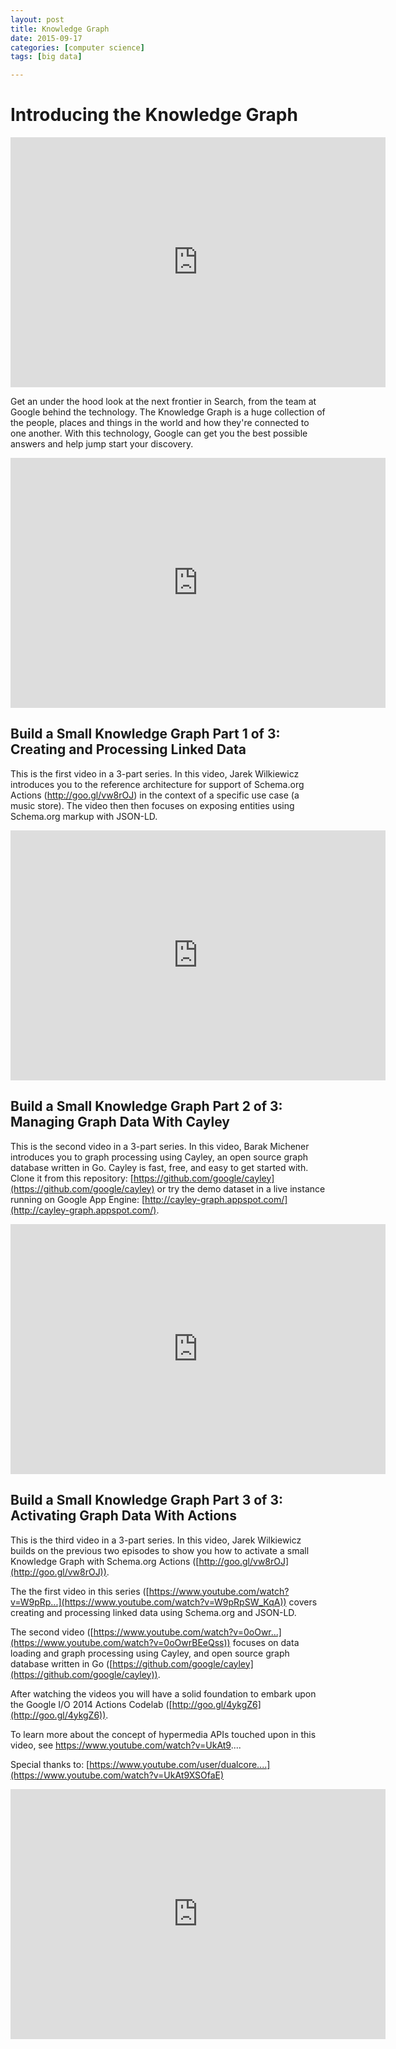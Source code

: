 ```yaml
---
layout: post
title: Knowledge Graph
date: 2015-09-17
categories: [computer science]
tags: [big data]

---
```



# Introducing the Knowledge Graph

<iframe width="600" height="400" src="https://www.youtube.com/embed/Ymo4knt44dA" frameborder="0" allowfullscreen></iframe>

Get an under the hood look at the next frontier in Search, from the team at Google behind the technology. The Knowledge Graph is a huge collection of the people, places and things in the world and how they're connected to one another. With this technology, Google can get you the best possible answers and help jump start your discovery.

<iframe width="600" height="400" src="https://www.youtube.com/embed/mmQl6VGvX-c?list=PLOU2XLYxmsII2vIhzAyW6eouf62ur2Z2q" frameborder="0" allowfullscreen></iframe>



## Build a Small Knowledge Graph Part 1 of 3: Creating and Processing Linked Data

This is the first video in a 3-part series. In this video, Jarek Wilkiewicz introduces you to the reference architecture for support of Schema.org Actions (http://goo.gl/vw8rOJ) in the context of a specific use case (a music store). The video then then focuses on exposing entities using Schema.org markup with JSON-LD. 

<iframe width="600" height="400" src="https://www.youtube.com/embed/W9pRpSW_KqA?list=PLOU2XLYxmsII2vIhzAyW6eouf62ur2Z2q" frameborder="0" allowfullscreen></iframe>

## Build a Small Knowledge Graph Part 2 of 3: Managing Graph Data With Cayley

This is the second video in a 3-part series. In this video, Barak Michener introduces you to graph processing using Cayley, an open source graph database written in Go. Cayley is fast, free, and easy to get started with. Clone it from this repository: [https://github.com/google/cayley](https://github.com/google/cayley) or try the demo dataset in a live instance running on Google App Engine: [http://cayley-graph.appspot.com/](http://cayley-graph.appspot.com/). 

<iframe width="600" height="400" src="https://www.youtube.com/embed/0oOwrBEeQss?list=PLOU2XLYxmsII2vIhzAyW6eouf62ur2Z2q" frameborder="0" allowfullscreen></iframe>

## Build a Small Knowledge Graph Part 3 of 3: Activating Graph Data With Actions

This is the third video in a 3-part series. In this video, Jarek Wilkiewicz builds on the previous two episodes to show you how to activate a small Knowledge Graph with Schema.org Actions ([http://goo.gl/vw8rOJ](http://goo.gl/vw8rOJ)). 

The the first video in this series ([https://www.youtube.com/watch?v=W9pRp...](https://www.youtube.com/watch?v=W9pRpSW_KqA)) covers creating and processing linked data using Schema.org and JSON-LD. 

The second video ([https://www.youtube.com/watch?v=0oOwr...](https://www.youtube.com/watch?v=0oOwrBEeQss)) focuses on data loading and graph processing using Cayley, and open source graph database written in Go ([https://github.com/google/cayley](https://github.com/google/cayley)). 

After watching the videos you will have a solid foundation to embark upon the Google I/O 2014 Actions Codelab ([http://goo.gl/4ykgZ6](http://goo.gl/4ykgZ6)).

To learn more about the concept of hypermedia APIs touched upon in this video, see https://www.youtube.com/watch?v=UkAt9....

Special thanks to: [https://www.youtube.com/user/dualcore....](https://www.youtube.com/watch?v=UkAt9XSOfaE)

<iframe width="600" height="400" src="https://www.youtube.com/embed/KB94dIamAQc?list=PLOU2XLYxmsII2vIhzAyW6eouf62ur2Z2q" frameborder="0" allowfullscreen></iframe>